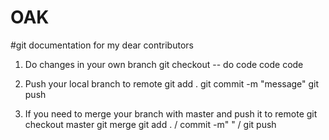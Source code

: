# OAK
#git documentation for my dear contributors

1. Do changes in your own branch
git checkout <ur-branch-name>
-- do code code code

2. Push your local branch to remote
git add . 
git commit -m "message"
git push

3. If you need to merge your branch with master and push it to remote
git checkout master
git merge <ur-branch-name>
git add . / commit -m" " / git push